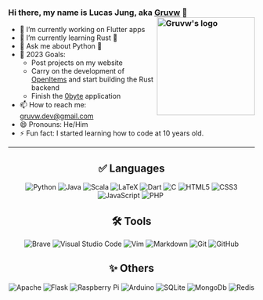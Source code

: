 ### Hi there, my name is Lucas Jung, aka [Gruvw](https://gruvw.com) 👋 <img align="right" alt="Gruvw's logo" height="200px" src="https://i.ibb.co/mDmMcRB/gruvw-logo.png" /> 

- 🔭 I’m currently working on Flutter apps
- 🌱 I’m currently learning Rust 🦀
- 💬 Ask me about Python 🐍
- 🥅 2023 Goals:
  - Post projects on my website
  - Carry on the development of [OpenItems](https://github.com/Open-Items/open-items) and start building the Rust backend
  - Finish the [0byte](https://github.com/gruvw/0byte) application
- 📫 How to reach me: gruvw.dev@gmail.com
- 😄 Pronouns: He/Him
- ⚡ Fun fact: I started learning how to code at 10 years old.

---

<h2 align="center">✅ Languages</h2>

<p align="center">
  <img src="https://img.shields.io/badge/python%20-%2314354C.svg?&style=for-the-badge&logo=python&logoColor=white" alt="Python" />
  <img src="https://img.shields.io/badge/java-%23ED8B00.svg?&style=for-the-badge&logo=java&logoColor=white" alt="Java" />
  <img src="https://img.shields.io/badge/scala-%23DC322F.svg?&style=for-the-badge&logo=scala&logoColor=white" alt="Scala" />
  <img src="https://img.shields.io/badge/LaTeX%20-%23008080.svg?&style=for-the-badge&logo=latex&logoColor=white" alt="LaTeX" />
  <img src="https://img.shields.io/badge/dart-%230175C2.svg?&style=for-the-badge&logo=dart&logoColor=white" alt="Dart" />
  <img src="https://img.shields.io/badge/c%20-%23A8B9CC.svg?&style=for-the-badge&logo=c&logoColor=white" alt="C" />
  <img src="https://img.shields.io/badge/html5%20-%23E34F26.svg?&style=for-the-badge&logo=html5&logoColor=white" alt="HTML5" />
  <img src="https://img.shields.io/badge/css3%20-%231572B6.svg?&style=for-the-badge&logo=css3&logoColor=white" alt="CSS3" />
  <img src="https://img.shields.io/badge/javascript%20-%23323330.svg?&style=for-the-badge&logo=javascript&logoColor=%23F7DF1E" alt="JavaScript"/>
  <img src="https://img.shields.io/badge/php-%23777BB4.svg?&style=for-the-badge&logo=php&logoColor=white" alt="PHP" />
  <img src="" alt="" />
</p>

<h2 align="center">🛠 Tools</h2>

<p align="center">
  <img src="https://img.shields.io/badge/brave-%23FB542B.svg?&style=for-the-badge&logo=brave&logoColor=white" alt="Brave" />
  <img src="https://img.shields.io/badge/Visual_Studio_Code-%23007ACC.svg?&style=for-the-badge&logo=visual-studio-code&logoColor=white%22" alt="Visual Studio Code" />
  <img src="https://img.shields.io/badge/Vim-008080?logo=Vim&logoColor=white&style=for-the-badge" alt="Vim" />
  <img src="https://img.shields.io/badge/markdown-%23000000.svg?&style=for-the-badge&logo=markdown&logoColor=white" alt="Markdown" />
  <img src="https://img.shields.io/badge/git%20-%23F05033.svg?&style=for-the-badge&logo=git&logoColor=white" alt="Git" />
  <img src="https://img.shields.io/badge/github%20-%23121011.svg?&style=for-the-badge&logo=github&logoColor=white" alt="GitHub" />
</p>

<h2 align="center">✨ Others</h2>

<p align="center">
  <img src="https://img.shields.io/badge/apache%20-%23D42029.svg?&style=for-the-badge&logo=apache&logoColor=white" alt="Apache" />
  <img src="https://img.shields.io/badge/flask%20-%23000.svg?&style=for-the-badge&logo=flask&logoColor=white" alt="Flask"/>
  <img src="https://img.shields.io/badge/Raspberry%20Pi-%23C51A4A.svg?&style=for-the-badge&logo=raspberry%20pi&logoColor=white" alt="Raspberry Pi"/>
  <img src="https://img.shields.io/badge/Arduino%20-%2300979D.svg?&style=for-the-badge&logo=arduino&logoColor=white" alt="Arduino" />
  <img src ="https://img.shields.io/badge/sqlite-%2307405e.svg?&style=for-the-badge&logo=sqlite&logoColor=white" alt="SQLite" />
  <img src="https://img.shields.io/badge/mongodb-%2347A248.svg?&style=for-the-badge&logo=mongodb&logoColor=white" alt="MongoDb" />
  <img src="https://img.shields.io/badge/redis-%23DC382D.svg?&style=for-the-badge&logo=redis&logoColor=white" alt="Redis" />
</p>
